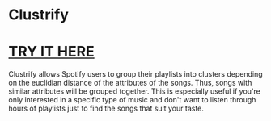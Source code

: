# Clustrify

# [TRY IT HERE](https://hanss0n.github.io/Clustrify/)

Clustrify allows Spotify users to group their playlists into clusters depending on the euclidian distance of the attributes of the songs. 
Thus, songs with similar attributes will be grouped together. This is especially useful if you're only interested in a specific type of music and don't want to listen through hours of playlists just to find the songs that suit your taste. 
